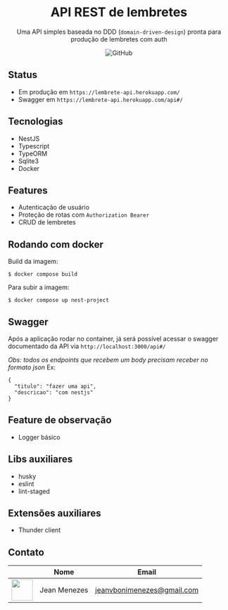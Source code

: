 <div align='center'>

# API REST de lembretes

Uma API simples baseada no DDD (`domain-driven-design`) pronta para produção de lembretes com auth

![GitHub](https://img.shields.io/github/license/JeanMenezees/lembrete-api?color=purple)

</div>

## Status

- Em produção em `https://lembrete-api.herokuapp.com/`
- Swagger em `https://lembrete-api.herokuapp.com/api#/`

## Tecnologias

- NestJS
- Typescript
- TypeORM
- Sqlite3
- Docker

## Features

- Autenticação de usuário
- Proteção de rotas com `Authorization Bearer`
- CRUD de lembretes

## Rodando com docker

Build da imagem:

```
$ docker compose build
```

Para subir a imagem:

```
$ docker compose up nest-project
```

## Swagger

Após a aplicação rodar no container, já será possível acessar o swagger documentado da API via `http://localhost:3000/api#/`

*Obs: todos os endpoints que recebem um body precisam receber no formato json*
Ex:

```
{
  "titulo": "fazer uma api",
  "descricao": "com nestjs"
}
```

## Feature de observação

- Logger básico

## Libs auxiliares

- husky
- eslint
- lint-staged

## Extensões auxiliares 

- Thunder client

## Contato

|   | Nome | Email |
| ------------- | ------------- |------------- |
| <img src="https://github.com/JeanMenezees.png" width="48">  | Jean Menezes  | jeanvbonimenezes@gmail.com  |
